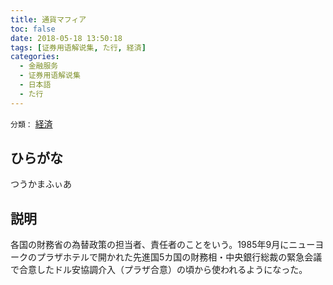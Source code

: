 ```yaml
---
title: 通貨マフィア
toc: false
date: 2018-05-18 13:50:18
tags: [证券用语解说集, た行, 経済]
categories:
  - 金融服务
  - 证券用语解说集
  - 日本語
  - た行
---
```


`分類：` [経済](/tags/経済/)

## ひらがな

つうかまふぃあ

## 説明

各国の財務省の為替政策の担当者、責任者のことをいう。1985年9月にニューヨークのプラザホテルで開かれた先進国5カ国の財務相・中央銀行総裁の緊急会議で合意したドル安協調介入（プラザ合意）の頃から使われるようになった。

